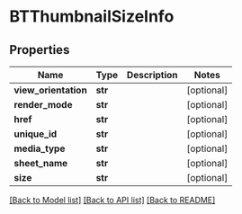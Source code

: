 # BTThumbnailSizeInfo

## Properties
Name | Type | Description | Notes
------------ | ------------- | ------------- | -------------
**view_orientation** | **str** |  | [optional] 
**render_mode** | **str** |  | [optional] 
**href** | **str** |  | [optional] 
**unique_id** | **str** |  | [optional] 
**media_type** | **str** |  | [optional] 
**sheet_name** | **str** |  | [optional] 
**size** | **str** |  | [optional] 

[[Back to Model list]](../README.md#documentation-for-models) [[Back to API list]](../README.md#documentation-for-api-endpoints) [[Back to README]](../README.md)


